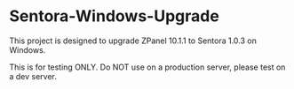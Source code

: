 # Sentora-Windows-Upgrade
This project is designed to upgrade ZPanel 10.1.1 to Sentora 1.0.3 on Windows.

This is for testing ONLY.
Do NOT use on a production server, please test on a dev server.
